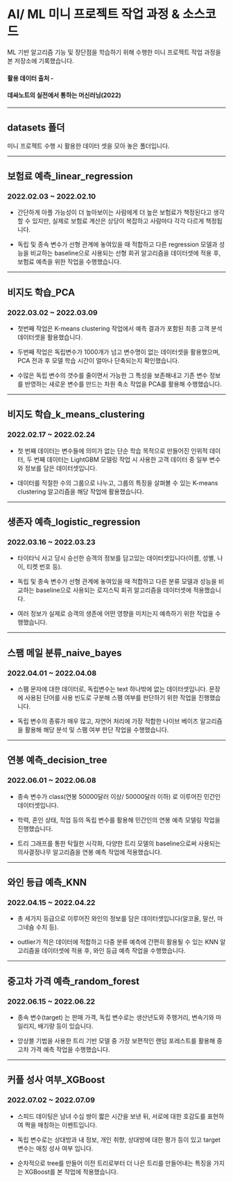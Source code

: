 # AI/ ML 미니 프로젝트 작업 과정 & 소스코드

ML 기반 알고리즘 기능 및 장단점을 학습하기 위해 수행한 미니 프로젝트 작업 과정을 본 저장소에 기록했습니다.
#### 활용 데이터 출처 -
#### 데싸노트의 실전에서 통하는 머신러닝(2022)

---

## datasets 폴더

미니 프로젝트 수행 시 활용한 데이터 셋을 모아 놓은 폴더입니다.

---

## 보험료 예측_linear_regression
### 2022.02.03 ~ 2022.02.10

* 간단하게 아플 가능성이 더 높아보이는 사람에게 더 높은 보험료가 책정된다고 생각할 수 있지만, 실제로 보험료 계산은 상당이 복잡하고 사람마다 각각 다르게 책정됩니다.

* 독립 및 종속 변수가 선형 관계에 놓여있을 때 적합하고 다른 regression 모델과 성능을 비교하는 baseline으로 사용되는 선형 회귀 알고리즘을 데이터셋에 적용 후,
보험료 예측을 위한 작업을 수행했습니다.

---

## 비지도 학습_PCA
### 2022.03.02 ~ 2022.03.09

* 첫번째 작업은 K-means clustering 작업에서 예측 결과가 포함된 최종 고객 분석 데이터셋을 활용했습니다.

* 두번째 작업은 독립변수가 1000개가 넘고 변수명이 없는 데이터셋을 활용했으며, PCA 전과 후 모델 학습 시간이 얼마나 단축되는지 확인했습니다.

* 수많은 독립 변수의 갯수를 줄이면서 가능한 그 특성을 보존해내고 기존 변수 정보를 반영하는 새로운 변수를 만드는 차원 축소 작업을 PCA를 활용해 수행했습니다.

---

## 비지도 학습_k_means_clustering
### 2022.02.17 ~ 2022.02.24

* 첫 번째 데이터는 변수들에 의미가 없는 단순 학습 목적으로 만들어진 인위적 데이터, 두 번째 데이터는 LightGBM 모델링 작업 시 사용한 고객 데이터 중 일부 변수와 정보를 담은 데이터셋입니다.

* 데이터를 적절한 수의 그룹으로 나누고, 그룹의 특징을 살펴볼 수 있는 K-means clustering 알고리즘을 해당 작업에 활용했습니다.

---

## 생존자 예측_logistic_regression
### 2022.03.16 ~ 2022.03.23

* 타이타닉 사고 당시 승선한 승객의 정보를 담고있는 데이터셋입니다(이름, 성별, 나이, 티켓 번호 등).

* 독립 및 종속 변수가 선형 관계에 놓여있을 때 적합하고 다른 분류 모델과 성능을 비교하는 baseline으로 사용되는 로지스틱 회귀 알고리즘을 데이터셋에 적용했습니다.

* 여러 정보가 실제로 승객의 생존에 어떤 영향을 미치는지 예측하기 위한 작업을 수행했습니다.

---

## 스팸 메일 분류_naive_bayes
### 2022.04.01 ~ 2022.04.08

* 스팸 문자에 대한 데이터로, 독립변수는 text 하나밖에 없는 데이터셋입니다. 문장에 사용된 단어를 사용 빈도로 구분해 스팸 여부를 판단하기 위한 작업을 진행했습니다.

* 독립 변수의 종류가 매우 많고, 자연어 처리에 가장 적합한 나이브 베이즈 알고리즘을 활용해 해당 분석 및 스팸 여부 판단 작업을 수행했습니다.

---

## 연봉 예측_decision_tree
### 2022.06.01 ~ 2022.06.08

* 종속 변수가 class(연봉 50000달러 이상/ 50000달러 이하) 로 이루어진 민간인 데이터셋입니다.

* 학력, 혼인 상태, 직업 등의 독립 변수를 활용해 민간인의 연봉 예측 모델링 작업을 진행했습니다.

* 트리 그래프를 통한 탁월한 시각화, 다양한 트리 모델의 baseline으로써 사용되는 의사결정나무 알고리즘을 연봉 예측 작업에 적용했습니다.

---

## 와인 등급 예측_KNN
### 2022.04.15 ~ 2022.04.22

* 총 세가지 등급으로 이루어진 와인의 정보를 담은 데이터셋입니다(알코올, 말산, 마그네슘 수치 등).

* outlier가 적은 데이터에 적합하고 다중 분류 예측에 간편히 활용될 수 있는 KNN 알고리즘을 데이터셋에 적용 후, 와인 등급 예측 작업을 수행했습니다.

---

## 중고차 가격 예측_random_forest
### 2022.06.15 ~ 2022.06.22

* 종속 변수(target) 는 판매 가격, 독립 변수로는 생산년도와 주행거리, 변속기와 마일리지, 배기량 등이 있습니다.

* 앙상블 기법을 사용한 트리 기반 모델 중 가장 보편적인 랜덤 포레스트를 활용해 중고차 가격 예측 작업을 수행했습니다.

---

## 커플 성사 여부_XGBoost
### 2022.07.02 ~ 2022.07.09

* 스피드 데이팅은 남녀 수십 쌍이 짧은 시간을 보낸 뒤, 서로에 대한 호감도를 표현하여 짝을 매칭하는 이벤트입니다.

* 독립 변수로는 상대방과 내 정보, 개인 취향, 상대방에 대한 평가 등이 있고 target 변수는 매칭 성사 여부 입니다.

* 순차적으로 tree를 만들어 이전 트리로부터 더 나은 트리를 만들어내는 특징을 가지는 XGBoost를 본 작업에 적용했습니다.
